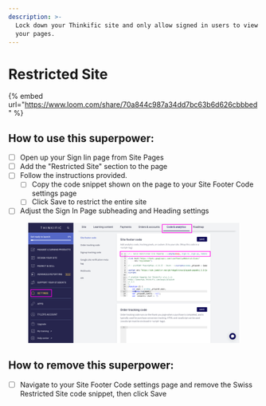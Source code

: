 ```yaml
---
description: >-
  Lock down your Thinkific site and only allow signed in users to view all of
  your pages.
---
```


# Restricted Site

{% embed url="https://www.loom.com/share/70a844c987a34dd7bc63b6d626cbbbed" %}

## How to use this superpower:

* [ ] Open up your Sign Iin page from Site Pages
* [ ] Add the "Restricted Site" section to the page
* [ ] Follow the instructions provided.&#x20;
  * [ ] Copy the code snippet shown on the page to your Site Footer Code settings page
  * [ ] Click Save to restrict the entire site
* [ ] Adjust the Sign In Page subheading and Heading settings

<figure><img src="../.gitbook/assets/Settings-Templates-School.png" alt=""><figcaption></figcaption></figure>

## How to remove this superpower:

* [ ] Navigate to your Site Footer Code settings page and remove the Swiss Restricted Site code snippet, then click Save

